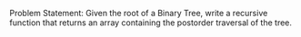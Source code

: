 Problem Statement: Given the root of a Binary Tree, write a recursive function that returns an array containing the postorder traversal of the tree.
